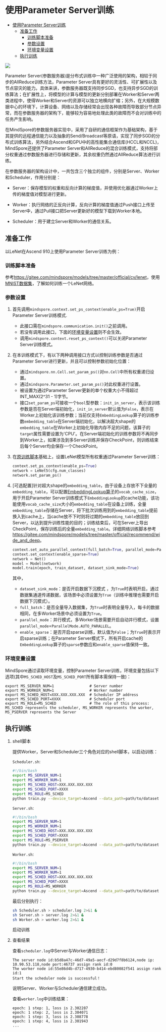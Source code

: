 # 使用Parameter Server训练

<!-- TOC -->

- [使用Parameter Server训练](#使用parameter-server训练)
    - [准备工作](#准备工作)
        - [训练脚本准备](#训练脚本准备)
        - [参数设置](#参数设置)
        - [环境变量设置](#环境变量设置)
    - [执行训练](#执行训练)

<!-- /TOC -->

<a href="https://gitee.com/mindspore/docs/blob/master/tutorials/source_zh_cn/intermediate/distributed_training/apply_parameter_server_training.md" target="_blank"><img src="https://gitee.com/mindspore/docs/raw/master/resource/_static/logo_source.png"></a>

Parameter Server(参数服务器)是分布式训练中一种广泛使用的架构，相较于同步的AllReduce训练方法，Parameter Server具有更好的灵活性、可扩展性以及节点容灾的能力。具体来讲，参数服务器既支持同步SGD，也支持异步SGD的训练算法；在扩展性上，将模型的计算与模型的更新分别部署在Worker和Server两类进程中，使得Worker和Server的资源可以独立地横向扩缩；另外，在大规模数据中心的环境下，计算设备、网络以及存储经常会出现各种故障而导致部分节点异常，而在参数服务器的架构下，能够较为容易地处理此类的故障而不会对训练中的任务产生影响。

在MindSpore的参数服务器实现中，采用了自研的通信框架作为基础架构，基于其提供的远程通信能力以及抽象的Send/Broadcast等原语，实现了同步SGD的分布式训练算法，另外结合Ascend和GPU中的高性能集合通信库(HCCL和NCCL)，MindSpore还提供了Parameter Server和AllReduce的混合训练模式，支持将部分权重通过参数服务器进行存储和更新，其余权重仍然通过AllReduce算法进行训练。

在参数服务器的架构设计中，一共包含三个独立的组件，分别是Server、Worker和Scheduler，作用分别是：

- Server：保存模型的权重和反向计算的梯度值，并使用优化器通过Worker上传的梯度值对模型进行更新。

- Worker：执行网络的正反向计算，反向计算的梯度值通过Push接口上传至Server中，通过Pull接口把Server更新好的模型下载到Worker本地。

- Scheduler：用于建立Server和Worker的通信关系。

## 准备工作

以LeNet在Ascend 910上使用Parameter Server训练为例：

### 训练脚本准备

参考<https://gitee.com/mindspore/models/tree/master/official/cv/lenet>，使用[MNIST数据集](http://yann.lecun.com/exdb/mnist/)，了解如何训练一个LeNet网络。

### 参数设置

1. 首先调用`mindspore.context.set_ps_context(enable_ps=True)`开启Parameter Server训练模式.

    - 此接口需在`mindspore.communication.init()`之前调用。
    - 若没有调用此接口，下面的[环境变量设置](#id4)则不会生效。
    - 调用`mindspore.context.reset_ps_context()`可以关闭Parameter Server训练模式。

2. 在本训练模式下，有以下两种调用接口方式以控制训练参数是否通过Parameter Server进行更新，并且可以控制参数初始化位置：

    - 通过`mindspore.nn.Cell.set_param_ps()`对`nn.Cell`中所有权重递归设置。
    - 通过`mindspore.Parameter.set_param_ps()`对此权重进行设置。
    - 被设置为通过Parameter Server更新的单个权重大小不得超过INT_MAX(2^31 - 1)字节。
    - 接口`set_param_ps`可接收一个`bool`型参数：`init_in_server`，表示该训练参数是否在Server端初始化，`init_in_server`默认值为`False`，表示在Worker上初始化该训练参数；当前仅支持`EmbeddingLookup`算子的训练参数`embedding_table`在Server端初始化，以解决超大shape的`embedding_table`在Worker上初始化导致内存不足的问题，该算子的`target`属性需要设置为'CPU'。在Server端初始化的训练参数将不再同步到Worker上，如果涉及到多Server训练并保存CheckPoint，则训练结束后每个Server均会保存一个CheckPoint。

3. 在[原训练脚本](https://gitee.com/mindspore/mindspore/blob/master/model_zoo/official/cv/lenet/train.py)基础上，设置LeNet模型所有权重通过Parameter Server训练：

    ```python
    context.set_ps_context(enable_ps=True)
    network = LeNet5(cfg.num_classes)
    network.set_param_ps()
    ```

4. [可选配置]针对超大shape的`embedding_table`，由于设备上存放不下全量的`embedding_table`，可以配置[EmbeddingLookup算子](https://www.mindspore.cn/docs/api/zh-CN/master/api_python/nn/mindspore.nn.EmbeddingLookup.html)的`vocab_cache_size`，用于开启Parameter Server训练模式下`EmbeddingLookup`的cache功能，该功能使用`vocab_cache_size`大小的`embedding_table`在设备上训练，全量`embedding_table`存储在Server，将下批次训练用到的`embedding_table`提前换入到cache上，当cache放不下时则将过期的`embedding_table`放回到Server，以达到提升训练性能的目的；训练结束后，可在Server上导出CheckPoint，保存训练后的全量`embedding_table`。详细网络训练脚本参考<https://gitee.com/mindspore/models/tree/master/official/recommend/wide_and_deep>。

    ```python
    context.set_auto_parallel_context(full_batch=True, parallel_mode=ParallelMode.AUTO_PARALLEL)
    context.set_context(enable_sparse=True)
    network = Net()
    model = Model(network)
    model.train(epoch, train_dataset, dataset_sink_mode=True)
    ```

    其中，

    - `dataset_sink_mode`：是否开启数据下沉模式 ，为`True`时表明开启，通过数据集通道传递数据，该场景中必须设置为`True`（训练中推理也需要开启数据下沉模式）。
    - `full_batch`：是否全量导入数据集，为`True`时表明全量导入，每卡的数据相同，在多Worker场景中必须设置为`True`。
    - `parallel_mode`：并行模式，多Worker场景需要开启自动并行模式，设置`parallel_mode`=`ParallelMode.AUTO_PARALLEL`。
    - `enable_sparse`：是否开启sparse训练，默认值为`False`；为`True`时表示开启sparse训练；在Parameter Server模式下，所有开启cache的`EmbeddingLookup`算子的`sparse`参数应和`enable_sparse`值保持一致。

### 环境变量设置

MindSpore通过读取环境变量，控制Parameter Server训练，环境变量包括以下选项(其中`MS_SCHED_HOST`及`MS_SCHED_PORT`所有脚本需保持一致)：

```text
export MS_SERVER_NUM=1                # Server number
export MS_WORKER_NUM=1                # Worker number
export MS_SCHED_HOST=XXX.XXX.XXX.XXX  # Scheduler IP address
export MS_SCHED_PORT=XXXX             # Scheduler port
export MS_ROLE=MS_SCHED               # The role of this process: MS_SCHED represents the scheduler, MS_WORKER represents the worker, MS_PSERVER represents the Server
```

## 执行训练

1. shell脚本

    提供Worker，Server和Scheduler三个角色对应的shell脚本，以启动训练：

    `Scheduler.sh`:

    ```bash
    #!/bin/bash
    export MS_SERVER_NUM=1
    export MS_WORKER_NUM=1
    export MS_SCHED_HOST=XXX.XXX.XXX.XXX
    export MS_SCHED_PORT=XXXX
    export MS_ROLE=MS_SCHED
    python train.py --device_target=Ascend --data_path=path/to/dataset
    ```

    `Server.sh`:

    ```bash
    #!/bin/bash
    export MS_SERVER_NUM=1
    export MS_WORKER_NUM=1
    export MS_SCHED_HOST=XXX.XXX.XXX.XXX
    export MS_SCHED_PORT=XXXX
    export MS_ROLE=MS_PSERVER
    python train.py --device_target=Ascend --data_path=path/to/dataset
    ```

    `Worker.sh`:

    ```bash
    #!/bin/bash
    export MS_SERVER_NUM=1
    export MS_WORKER_NUM=1
    export MS_SCHED_HOST=XXX.XXX.XXX.XXX
    export MS_SCHED_PORT=XXXX
    export MS_ROLE=MS_WORKER
    python train.py --device_target=Ascend --data_path=path/to/dataset
    ```

    最后分别执行：

    ```bash
    sh Scheduler.sh > scheduler.log 2>&1 &
    sh Server.sh > server.log 2>&1 &
    sh Worker.sh > worker.log 2>&1 &
    ```

    启动训练

2. 查看结果

    查看`scheduler.log`中Server与Worker通信日志：

    ```text
    The server node id:b5d8a47c-46d7-49a5-aecf-d29d7f8b6124,node ip: 10.90.53.118,node port:46737 assign rank id:0
    The worker node id:55e86d4b-d717-4930-b414-ebd80082f541 assign rank id:1
    Start the scheduler node is successful！
    ```

    说明Server、Worker与Scheduler通信建立成功。

    查看`worker.log`中训练结果：

    ```text
    epoch: 1 step: 1, loss is 2.302287
    epoch: 1 step: 2, loss is 2.304071
    epoch: 1 step: 3, loss is 2.308778
    epoch: 1 step: 4, loss is 2.301943
    ...
    ```
